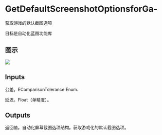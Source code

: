 # GetDefaultScreenshotOptionsforGa-

获取游戏的默认截图选项

目标是自动化蓝图功能库

## 图示

![]($-20221218-18094081.png)

## Inputs

公差。EComparisonTolerance Enum.

延迟。Float（单精度）。 

## Outputs

返回值。自动化屏幕截图选项结构。获取游戏化的默认截图选项。

